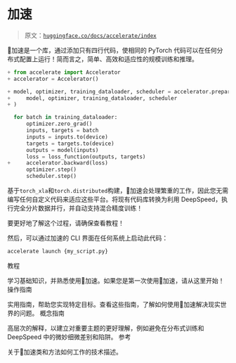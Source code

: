 # 加速

> 原文：[`huggingface.co/docs/accelerate/index`](https://huggingface.co/docs/accelerate/index)

🤗加速是一个库，通过添加只有四行代码，使相同的 PyTorch 代码可以在任何分布式配置上运行！简而言之，简单、高效和适应性的规模训练和推理。

```py
+ from accelerate import Accelerator
+ accelerator = Accelerator()

+ model, optimizer, training_dataloader, scheduler = accelerator.prepare(
+     model, optimizer, training_dataloader, scheduler
+ )

  for batch in training_dataloader:
      optimizer.zero_grad()
      inputs, targets = batch
      inputs = inputs.to(device)
      targets = targets.to(device)
      outputs = model(inputs)
      loss = loss_function(outputs, targets)
+     accelerator.backward(loss)
      optimizer.step()
      scheduler.step()
```

基于`torch_xla`和`torch.distributed`构建，🤗加速会处理繁重的工作，因此您无需编写任何自定义代码来适应这些平台。将现有代码库转换为利用 DeepSpeed，执行完全分片数据并行，并自动支持混合精度训练！

要更好地了解这个过程，请确保查看教程！

然后，可以通过加速的 CLI 界面在任何系统上启动此代码：

```py
accelerate launch {my_script.py}
```

教程

学习基础知识，并熟悉使用🤗加速。如果您是第一次使用🤗加速，请从这里开始！ 操作指南

实用指南，帮助您实现特定目标。查看这些指南，了解如何使用🤗加速解决现实世界的问题。 概念指南

高层次的解释，以建立对重要主题的更好理解，例如避免在分布式训练和 DeepSpeed 中的微妙细微差别和陷阱。 参考

关于🤗加速类和方法如何工作的技术描述。
